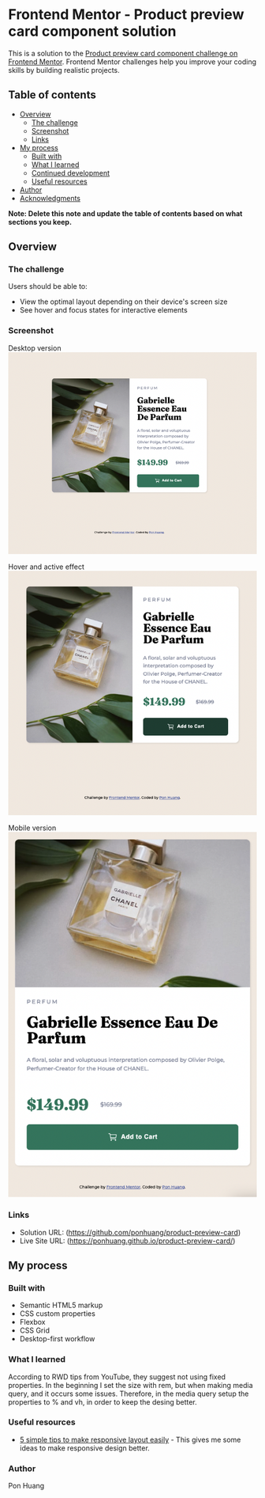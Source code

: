 # Frontend Mentor - Product preview card component solution

This is a solution to the [Product preview card component challenge on Frontend Mentor](https://www.frontendmentor.io/challenges/product-preview-card-component-GO7UmttRfa). Frontend Mentor challenges help you improve your coding skills by building realistic projects.

## Table of contents

- [Overview](#overview)
  - [The challenge](#the-challenge)
  - [Screenshot](#screenshot)
  - [Links](#links)
- [My process](#my-process)
  - [Built with](#built-with)
  - [What I learned](#what-i-learned)
  - [Continued development](#continued-development)
  - [Useful resources](#useful-resources)
- [Author](#author)
- [Acknowledgments](#acknowledgments)

**Note: Delete this note and update the table of contents based on what sections you keep.**

## Overview

### The challenge

Users should be able to:

- View the optimal layout depending on their device's screen size
- See hover and focus states for interactive elements

### Screenshot

Desktop version
![](screenshot/desktop-screenshot.png)

Hover and active effect
![](screenshot/desktop-hover-screenshot.png)

Mobile version
![](screenshot/mobile-screeshot.png)

### Links

- Solution URL: (https://github.com/ponhuang/product-preview-card)
- Live Site URL: (https://ponhuang.github.io/product-preview-card/)

## My process

### Built with

- Semantic HTML5 markup
- CSS custom properties
- Flexbox
- CSS Grid
- Desktop-first workflow

### What I learned

According to RWD tips from YouTube, they suggest not using fixed properties. In the beginning I set the size with rem, but when making media query, and it occurs some issues. Therefore, in the media query setup the properties to % and vh, in order to keep the desing better.

### Useful resources

- [5 simple tips to make responsive layout easily](https://www.youtube.com/watch?v=VQraviuwbzU) - This gives me some ideas to make responsive design better.

### Author

Pon Huang
